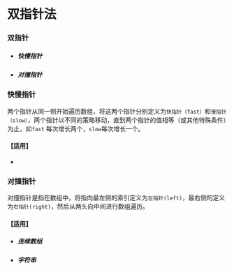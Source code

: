 # 双指针法

### 双指针

- ##### 快慢指针

- ##### 对撞指针

### 快慢指针

两个指针从同一侧开始遍历数组，将这两个指针分别定义为`快指针（fast）`和`慢指针（slow）`，两个指针以不同的策略移动，直到两个指针的值相等（或其他特殊条件）为止，如`fast` 每次增长两个，`slow`每次增长一个。

#### 【适用】

- 

### 对撞指针

对撞指针是指在数组中，将指向最左侧的索引定义为`左指针(left)`，最右侧的定义为`右指针(right)`，然后从两头向中间进行数组遍历。

#### 【适用】

- ##### 连续数组

- ##### 字符串